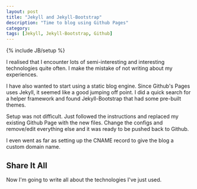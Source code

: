 ```yaml
---
layout: post
title: "Jekyll and Jekyll-Bootstrap"
description: "Time to blog using Github Pages"
category: 
tags: [Jekyll, Jekyll-Bootstrap, Github]
---
```

{% include JB/setup %}

I realised that I encounter lots of semi-interesting and interesting technologies quite often. I make the mistake of not writing about my experiences.

I have also wanted to start using a static blog engine. Since Github's Pages uses Jekyll, it seemed like a good jumping off point. I did a quick search for a helper framework and found Jekyll-Bootstrap that had some pre-built themes.

Setup was not difficult. Just followed the instructions and replaced my existing Github Page with the new files. Change the configs and remove/edit everything else and it was ready to be pushed back to Github.

I even went as far as setting up the CNAME record to give the blog a custom domain name.

## Share It All 

Now I'm going to write all about the technologies I've just used.
